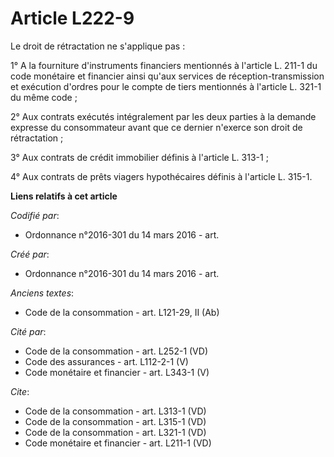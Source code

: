 # Article L222-9

Le droit de rétractation ne s'applique pas : 

1° A la fourniture d'instruments financiers mentionnés à l'article L. 211-1 du code monétaire et financier ainsi qu'aux
services de réception-transmission et exécution d'ordres pour le compte de tiers mentionnés à l'article L. 321-1 du même
code ; 

2° Aux contrats exécutés intégralement par les deux parties à la demande expresse du consommateur avant que ce dernier
n'exerce son droit de rétractation ; 

3° Aux contrats de crédit immobilier définis à l'article L. 313-1 ; 

4° Aux contrats de prêts viagers hypothécaires définis à l'article L. 315-1.

**Liens relatifs à cet article**

_Codifié par_:

  - Ordonnance n°2016-301 du 14 mars 2016 - art.

_Créé par_:

  - Ordonnance n°2016-301 du 14 mars 2016 - art.

_Anciens textes_:

  - Code de la consommation - art. L121-29, II (Ab)

_Cité par_:

  - Code de la consommation - art. L252-1 (VD)
  - Code des assurances - art. L112-2-1 (V)
  - Code monétaire et financier - art. L343-1 (V)

_Cite_:

  - Code de la consommation - art. L313-1 (VD)
  - Code de la consommation - art. L315-1 (VD)
  - Code de la consommation - art. L321-1 (VD)
  - Code monétaire et financier - art. L211-1 (VD)
